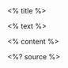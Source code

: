 <grid drag="100 10" drop="top" bg="white" align="left" pad="0 20px">
 <% title %>
</grid>

<grid drag="100 71" drop="0 15" bg="white" style="border-radius:15px"/>

<grid drag="100 71" drop="3 15" align="topleft">

<% text %>

</grid>

<% content %>

<style>
.horizontal_dotted_line{
  border-bottom: 2px dotted gray;
} 
} 
</style>

<grid drag="94 0" drop="3 -6" class="horizontal_dotted_line">
</grid>

<grid drag="100 30" drop="0 64" align="bottomleft" pad="0 30px" >
<%? source %>
</grid>

<grid drag="100 6" drop="bottom">
</grid>

